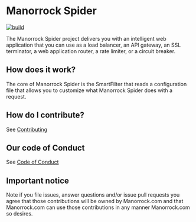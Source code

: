 # Manorrock Spider

[![build](https://github.com/manorrock/spider/actions/workflows/build.yml/badge.svg)](https://github.com/manorrock/spider/actions/workflows/build.yml)

The Manorrock Spider project delivers you with an intelligent web application
that you can use as a load balancer, an API gateway, an SSL terminator, a web 
application router, a rate limiter, or a circuit breaker.

## How does it work?

The core of Manorrock Spider is the SmartFilter that reads a configuration file 
that allows you to customize what Manorrock Spider does with a request.

## How do I contribute?

See [Contributing](CONTRIBUTING.md)

## Our code of Conduct

See [Code of Conduct](CODE_OF_CONDUCT.md)

## Important notice

Note if you file issues, answer questions and/or issue pull requests you agree
that those contributions will be owned by Manorrock.com and that Manorrock.com 
can use those contributions in any manner Manorrock.com so desires.
